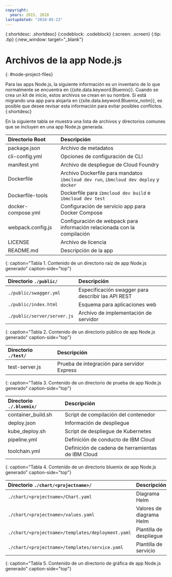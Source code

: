 ```yaml
---
copyright:
  years: 2015, 2018
lastupdated: "2018-05-22"
---
```


{:shortdesc: .shortdesc}
{:codeblock: .codeblock}
{:screen: .screen}
{:tip: .tip}
{:new_window: target="_blank"}

# Archivos de la app Node.js
{: #node-project-files}

Para las apps Node.js, la siguiente información es un inventario de lo que normalmente se encuentra en {{site.data.keyword.Bluemix}}. Cuando se crea un kit de inicio, estos archivos se crean en su nombre. Si está migrando una app para alojarla en {{site.data.keyword.Bluemix_notm}}, es posible que desee revisar esta información para evitar posibles conflictos. 
{:shortdesc}

En la siguiente tabla se muestra una lista de archivos y directorios comunes que se incluyen en una app Node.js generada.

| Directorio Root                                     | Descripción                       |
|:------------------------------------------------|:------------------------------------------|
|package.json | Archivo de metadatos |
|cli-config.yml | Opciones de configuración de CLI |
|manifest.yml | Archivo de despliegue de Cloud Foundry |
|Dockerfile | Archivo Dockerfile para mandatos `ibmcloud dev run`, `ibmcloud dev deploy` y `docker` |
|Dockerfile-tools | Dockerfile para `ibmcloud dev build` e `ibmcloud dev test` |
|docker-compose.yml | Configuración de servicio app para Docker Compose |
|webpack.config.js | Configuración de webpack para información relacionada con la compilación |
| LICENSE | Archivo de licencia |
|README.md | Descripción de la app |
{: caption="Tabla 1. Contenido de un directorio raíz de app Node.js generado" caption-side="top"}

| Directorio `./public/` | Descripción |
|:------------------------------------------------|:------------------------------------------|
| `./public/swagger.yml` | Especificación swagger para describir las API REST |
| `./public/index.html` | Esquema para aplicaciones web |
|`./public/server/server.js` | Archivo de implementación de servidor |
{: caption="Tabla 2. Contenido de un directorio público de app Node.js generado" caption-side="top"}

| Directorio `./test/` | Descripción |
|:------------------------------------------------|:------------------------------------------|
| test-server.js | Prueba de integración para servidor Express |
{: caption="Tabla 3. Contenido de un directorio de prueba de app Node.js generado" caption-side="top"}

| Directorio `./.bluemix/` | Descripción |
|:------------------------------------------------|:------------------------------------------|
| container_build.sh | Script de compilación del contenedor |
| deploy.json | Información de despliegue |
| kube_deploy.sh | Script de despliegue de Kubernetes |
| pipeline.yml | Definición de conducto de IBM Cloud |
| toolchain.yml | Definición de cadena de herramientas de IBM Cloud |
{: caption="Tabla 4. Contenido de un directorio bluemix de app Node.js generado" caption-side="top"}

| Directorio `./chart/<projectname>/` | Descripción |
|:------------------------------------------------|:------------------------------------------|
| `./chart/<projectname>/Chart.yaml` | Diagrama Helm |
| `./chart/<projectname>/values.yaml` | Valores de diagrama Helm |
| `./chart/<projectname>/templates/deployment.yaml` | Plantilla de despliegue |
| `./chart/<projectname>/templates/service.yaml` | Plantilla de servicio |
{: caption="Tabla 5. Contenido de un directorio de gráfica de app Node.js generado" caption-side="top"}
